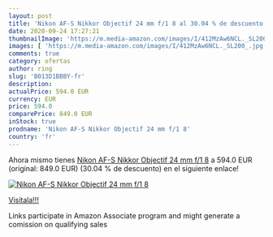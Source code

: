 ```yaml
---
layout: post
title: 'Nikon AF-S Nikkor Objectif 24 mm f/1 8 al 30.04 % de descuento'
date: 2020-09-24 17:27:21
thumbnailImage: 'https://m.media-amazon.com/images/I/412MzAw6NCL._SL200_.jpg'
images: [ 'https://m.media-amazon.com/images/I/412MzAw6NCL._SL200_.jpg' ]
comments: true
category: ofertas
author: ring
slug: 'B013D1BBBY-fr'
description:
actualPrice: 594.0 EUR
currency: EUR
price: 594.0
comparePrice: 849.0 EUR
inStock: true
prodname: 'Nikon AF-S Nikkor Objectif 24 mm f/1 8'
country: 'fr'
---
```


Ahora mismo tienes [Nikon AF-S Nikkor Objectif 24 mm f/1 8](https://www.amazon.fr/dp/B013D1BBBY/?tag=tolees0d-21) a 594.0 EUR (original: 849.0 EUR) (30.04 %  de descuento) en el siguiente enlace!

[![Nikon AF-S Nikkor Objectif 24 mm f/1 8](https://m.media-amazon.com/images/I/412MzAw6NCL._SL200_.jpg)](https://www.amazon.fr/dp/B013D1BBBY/?tag=tolees0d-21)

[Visítala!!!](https://www.amazon.fr/dp/B013D1BBBY/?tag=tolees0d-21)

Links participate in Amazon Associate program and might generate a comission on qualifying sales
